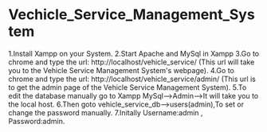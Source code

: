 # Vechicle_Service_Management_System

1.Install Xampp on your System.
2.Start Apache and MySql in Xampp
3.Go to chrome and type the url: http://localhost/vehicle_service/ (This url will take you to the Vehicle Service Management System's webpage).
4.Go to chrome and type the url: http://localhost/vehicle_service/admin/ (This url is to get the admin page of the Vehicle Service Management System).
5.To edit the database manually go to Xampp MySql-->Admin-->It will take you to the local host.
6.Then goto vehicle_service_db-->users(admin),To set or change the password manually.
7.Initally Username:admin , Password:admin.
